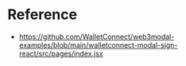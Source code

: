 
# Reference
- https://github.com/WalletConnect/web3modal-examples/blob/main/walletconnect-modal-sign-react/src/pages/index.jsx